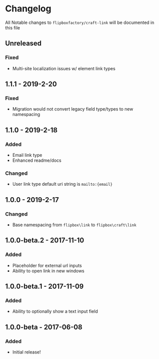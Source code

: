 # Changelog
All Notable changes to `flipboxfactory/craft-link` will be documented in this file

## Unreleased
### Fixed
- Multi-site localization issues w/ element link types

## 1.1.1 - 2019-2-20
### Fixed
- Migration would not convert legacy field type/types to new namespacing

## 1.1.0 - 2019-2-18
### Added
- Email link type
- Enhanced readme/docs

### Changed
- User link type default uri string is `mailto:{email}`

## 1.0.0 - 2019-2-17
### Changed
- Base namespacing from `flipbox\link` to `flipbox\craft\link`

## 1.0.0-beta.2 - 2017-11-10
### Added
- Placeholder for external url inputs
- Ability to open link in new windows

## 1.0.0-beta.1 - 2017-11-09
### Added
- Ability to optionally show a text input field

## 1.0.0-beta - 2017-06-08
### Added
- Initial release!